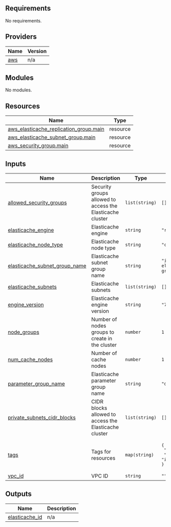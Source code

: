<!-- BEGIN_TF_DOCS -->
## Requirements

No requirements.

## Providers

| Name | Version |
|------|---------|
| <a name="provider_aws"></a> [aws](#provider\_aws) | n/a |

## Modules

No modules.

## Resources

| Name | Type |
|------|------|
| [aws_elasticache_replication_group.main](https://registry.terraform.io/providers/hashicorp/aws/latest/docs/resources/elasticache_replication_group) | resource |
| [aws_elasticache_subnet_group.main](https://registry.terraform.io/providers/hashicorp/aws/latest/docs/resources/elasticache_subnet_group) | resource |
| [aws_security_group.main](https://registry.terraform.io/providers/hashicorp/aws/latest/docs/resources/security_group) | resource |

## Inputs

| Name | Description | Type | Default | Required |
|------|-------------|------|---------|:--------:|
| <a name="input_allowed_security_groups"></a> [allowed\_security\_groups](#input\_allowed\_security\_groups) | Security groups allowed to access the Elasticache cluster | `list(string)` | `[]` | no |
| <a name="input_elasticache_engine"></a> [elasticache\_engine](#input\_elasticache\_engine) | Elasticache engine | `string` | `"redis"` | no |
| <a name="input_elasticache_node_type"></a> [elasticache\_node\_type](#input\_elasticache\_node\_type) | Elasticache node type | `string` | `"cache.t4g.micro"` | no |
| <a name="input_elasticache_subnet_group_name"></a> [elasticache\_subnet\_group\_name](#input\_elasticache\_subnet\_group\_name) | Elasticache subnet group name | `string` | `"illumidesk-elasticache-subnet-group"` | no |
| <a name="input_elasticache_subnets"></a> [elasticache\_subnets](#input\_elasticache\_subnets) | Elasticache subnets | `list(string)` | `[]` | no |
| <a name="input_engine_version"></a> [engine\_version](#input\_engine\_version) | Elasticache engine version | `string` | `"7.0"` | no |
| <a name="input_node_groups"></a> [node\_groups](#input\_node\_groups) | Number of nodes groups to create in the cluster | `number` | `1` | no |
| <a name="input_num_cache_nodes"></a> [num\_cache\_nodes](#input\_num\_cache\_nodes) | Number of cache nodes | `number` | `1` | no |
| <a name="input_parameter_group_name"></a> [parameter\_group\_name](#input\_parameter\_group\_name) | Elasticache parameter group name | `string` | `"default.redis7"` | no |
| <a name="input_private_subnets_cidr_blocks"></a> [private\_subnets\_cidr\_blocks](#input\_private\_subnets\_cidr\_blocks) | CIDR blocks allowed to access the Elasticache cluster | `list(string)` | `[]` | no |
| <a name="input_tags"></a> [tags](#input\_tags) | Tags for resources | `map(string)` | <pre>{<br>  "Environment": "dev",<br>  "Name": "illumidesk-elastiache"<br>}</pre> | no |
| <a name="input_vpc_id"></a> [vpc\_id](#input\_vpc\_id) | VPC ID | `string` | `""` | no |

## Outputs

| Name | Description |
|------|-------------|
| <a name="output_elasticache_id"></a> [elasticache\_id](#output\_elasticache\_id) | n/a |
<!-- END_TF_DOCS -->